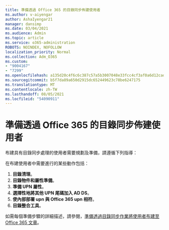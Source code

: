 ```yaml
---
title: 準備透過 Office 365 的目錄同步佈建使用者
ms.author: v-aiyengar
author: AshaIyengar21
manager: dansimp
ms.date: 03/04/2021
ms.audience: Admin
ms.topic: article
ms.service: o365-administration
ROBOTS: NOINDEX, NOFOLLOW
localization_priority: Normal
ms.collection: Adm_O365
ms.custom:
- "9004167"
- "7299"
ms.openlocfilehash: a135d20c4f6c6c387c57a5b3007048e33fcc4cf3af0a6d12cad91b62d53463c7
ms.sourcegitcommit: b5f7da89a650d2915dc652449623c78be6247175
ms.translationtype: MT
ms.contentlocale: zh-TW
ms.lasthandoff: 08/05/2021
ms.locfileid: "54090911"
---
```

# <a name="prepare-to-provision-users-through-directory-synchronization-to-office-365"></a>準備透過 Office 365 的目錄同步佈建使用者

布建具有目錄同步處理的使用者需要規劃及準備，請遵循下列指導：

在布建使用者中需要進行的某些動作包括：
1. **目錄清理**。
1. **目錄物件和屬性準備**。
1. **準備 UPN 屬性**。
1. **選擇性地將其他 UPN 尾碼加入 AD DS**。
1. **使內部部署 upn 與 Office 365 upn 相符**。
1. **目錄整合工具**。

如需每個準備步驟的詳細描述，請參閱，[準備透過目錄同步作業將使用者布建至 Office 365 文章](https://aka.ms/office365assistantprovisionuserstooffice365)。